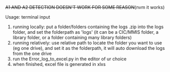 ~~A1 AND A2 DETECTION DOESN'T WORK FOR SOME REASON~~(nvm it works)

Usage: terminal input
1. running locally: put a folder/folders containing the logs .zip into the logs folder, and set the folderpath as 'logs' (it can be a CIC/MMIS folder, a library folder, or a folder containing many library folders)
2. running relatively: use relative path to locate the folder you want to use (eg one drive), and set it as the folderpath, it will auto download the logs from the one drive
3. run the Error_log_to_excel.py in the editor of ur choice
4. when finished, excel file is generated in xlxs
